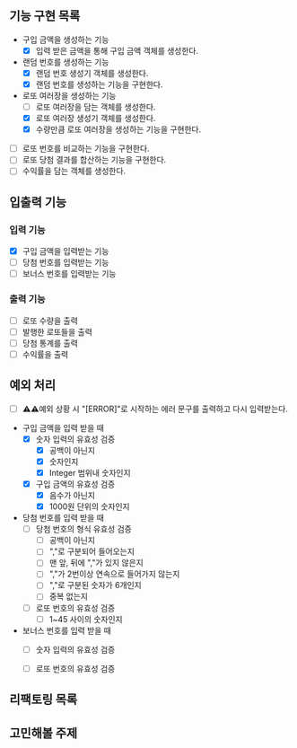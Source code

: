 ## 기능 구현 목록

- 구입 금액을 생성하는 기능
  - [x] 입력 받은 금액을 통해 구입 금액 객체를 생성한다. 
- 랜덤 번호를 생성하는 기능
  - [x] 랜덤 번호 생성기 객체를 생성한다.
  - [x] 랜덤 번호를 생성하는 기능을 구현한다.
- 로또 여러장을 생성하는 기능
  - [ ] 로또 여러장을 담는 객체를 생성한다.
  - [x] 로또 여러장 생성기 객체를 생성한다.
  - [x] 수량만큼 로또 여러장을 생성하는 기능을 구현한다.
- [ ] 로또 번호를 비교하는 기능을 구현한다.
- [ ] 로또 당첨 결과를 합산하는 기능을 구현한다.
- [ ] 수익률을 담는 객체를 생성한다.

## 입출력 기능

### 입력 기능

- [x] 구입 금액을 입력받는 기능 
- [ ] 당첨 번호를 입력받는 기능 
- [ ] 보너스 번호를 입력받는 기능 

### 출력 기능

- [ ] 로또 수량을 출력 
- [ ] 발행한 로또들을 출력 
- [ ] 당첨 통계를 출력 
- [ ] 수익률을 출력 

## 예외 처리

- [ ] ⚠️⚠️예외 상황 시 "[ERROR]"로 시작하는 에러 문구를 출력하고 다시 입력받는다.
- 구입 금액을 입력 받을 때
    - [x] 숫자 입력의 유효성 검증 
      - [x] 공백이 아닌지
      - [x] 숫자인지
      - [x] Integer 범위내 숫자인지
    - [x] 구입 금액의 유효성 검증
      - [x] 음수가 아닌지
      - [x] 1000원 단위의 숫자인지
- 당첨 번호를 입력 받을 때
  - [ ] 당첨 번호의 형식 유효성 검증
    - [ ] 공백이 아닌지
    - [ ] ","로 구분되어 들어오는지
    - [ ] 맨 앞, 뒤에 ","가 있지 않은지
    - [ ] ","가 2번이상 연속으로 들어가지 않는지
    - [ ] ","로 구분된 숫자가 6개인지
    - [ ] 중복 없는지
  - [ ] 로또 번호의 유효성 검증
    - [ ] 1~45 사이의 숫자인지
- 보너스 번호를 입력 받을 때
  - [ ] 숫자 입력의 유효성 검증 
  - [ ] 로또 번호의 유효성 검증
      

## 리팩토링 목록

## 고민해볼 주제
